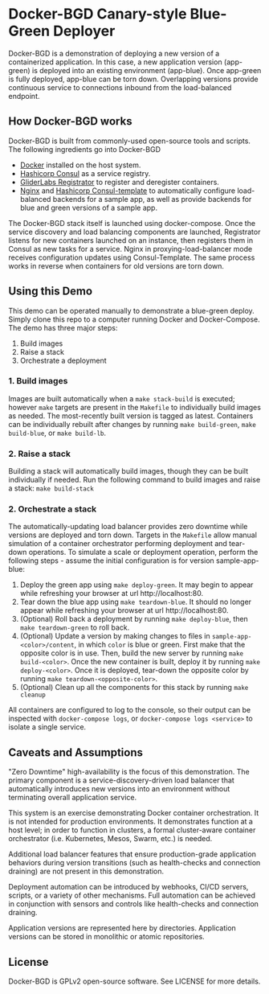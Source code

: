 Docker-BGD Canary-style Blue-Green Deployer
===========================================

Docker-BGD is a demonstration of deploying a new version of a containerized
application.  In this case, a new application version (app-green) is deployed
into an existing environment (app-blue).  Once app-green is fully deployed,
app-blue can be torn down.  Overlapping versions provide continuous service to
connections inbound from the load-balanced endpoint.

How Docker-BGD works
--------------------

Docker-BGD is built from commonly-used open-source tools and scripts.  The
following ingredients go into Docker-BGD
* [Docker](https://www.docker.com) installed on the host system.
* [Hashicorp Consul](https://hub.docker.com/_/consul/) as a service registry.
* [GliderLabs Registrator](https://hub.docker.com/r/gliderlabs/registrator/) to
  register and deregister containers.
* [Nginx](https://hub.docker.com/_/nginx/) and
  [Hashicorp Consul-template](https://github.com/hashicorp/consul-template) to
  automatically configure load-balanced backends for a sample app, as well as
  provide backends for blue and green versions of a sample app.

The Docker-BGD stack itself is launched using docker-compose.  Once the
service discovery and load balancing components are launched, Registrator
listens for new containers launched on an instance, then registers them in
Consul as new tasks for a service.  Nginx in proxying-load-balancer mode
receives configuration updates using Consul-Template.  The same process works
in reverse when containers for old versions are torn down.


Using this Demo
---------------

This demo can be operated manually to demonstrate a blue-green deploy.  Simply
clone this repo to a computer running Docker and Docker-Compose.  The demo has
three major steps:

1. Build images
2. Raise a stack
3. Orchestrate a deployment

### 1. Build images

Images are built automatically when a `make stack-build` is executed; however
`make` targets are present in the `Makefile` to individually build images as
needed.  The most-recently built version is tagged as latest.  Containers can
be individually rebuilt after changes by running `make build-green`,
`make build-blue`, or `make build-lb`.

### 2. Raise a stack 

Building a stack will automatically build images, though they can be built
individually if needed.  Run the following command to build images and raise
a stack: `make build-stack`

### 2. Orchestrate a stack 

The automatically-updating load balancer provides zero downtime while versions
are deployed and torn down.  Targets in the `Makefile` allow manual simulation
of a container orchestrator performing deployment and tear-down operations.  To
simulate a scale or deployment operation, perform the following steps - assume
the initial configuration is for version sample-app-blue:

1. Deploy the green app using `make deploy-green`.  It may begin to appear while
   refreshing your browser at url http://localhost:80.
2. Tear down the blue app using `make teardown-blue`.  It should no longer
   appear while refreshing your browser at url http://localhost:80.
3. (Optional) Roll back a deployment by running `make deploy-blue`, then
   `make teardown-green` to roll back.
4. (Optional) Update a version by making changes to files in
   `sample-app-<color>/content`, in which `color` is blue or green.
   First make that the opposite color is in use.  Then, build the new server by
   running `make build-<color>`.  Once the new container is built, deploy it by
   running `make deploy-<color>`.  Once it is deployed, tear-down the opposite
   color by running `make teardown-<opposite-color>`.
5. (Optional) Clean up all the components for this stack by running `make cleanup`

All containers are configured to log to the console, so their output can be
inspected with `docker-compose logs`, or `docker-compose logs <service>` to
isolate a single service.


Caveats and Assumptions
-----------------------

"Zero Downtime" high-availability is the focus of this demonstration.  The
primary component is a service-discovery-driven load balancer that
automatically introduces new versions into an environment without terminating
overall application service.

This system is an exercise demonstrating Docker container orchestration.  It
is not intended for production environments.  It demonstrates function at a
host level; in order to function in clusters, a formal cluster-aware
container orchestrator (i.e. Kubernetes, Mesos, Swarm, etc.) is needed.

Additional load balancer features that ensure production-grade application
behaviors during version transitions (such as health-checks and connection
draining) are not present in this demonstration.

Deployment automation can be introduced by webhooks, CI/CD servers, scripts, or
a variety of other mechanisms.  Full automation can be achieved in conjunction
with sensors and controls like health-checks and connection draining.

Application versions are represented here by directories.  Application versions
can be stored in monolithic or atomic repositories.


License
-------

Docker-BGD is GPLv2 open-source software.  See LICENSE for more details.
